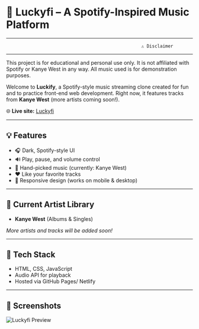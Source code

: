 # 🎵 Luckyfi – A Spotify-Inspired Music Platform

---
                                                       ⚠️ Disclaimer
---
This project is for educational and personal use only. It is not affiliated with Spotify or Kanye West in any way. All music used is for demonstration purposes.

Welcome to **Luckify**, a Spotify-style music streaming clone created for fun and to practice front-end web development. Right now, it features tracks from **Kanye West** (more artists coming soon!).

🌐 **Live site:** [Luckyfi](https://luckyfi.netlify.app/)

---

## 💡 Features
- 🎧 Dark, Spotify-style UI
- 🔊 Play, pause, and volume control
- 🎵 Hand-picked music (currently: Kanye West)
- ❤️ Like your favorite tracks
- 📱 Responsive design (works on mobile & desktop)

---

## 🎤 Current Artist Library
- **Kanye West** (Albums & Singles)

_More artists and tracks will be added soon!_

---

## 🚀 Tech Stack
- HTML, CSS, JavaScript
- Audio API for playback
- Hosted via GitHub Pages/ Netlify

---

## 📸 Screenshots

![Luckyfi Preview](https://luckyfi.netlify.app/img/screenshot1.png)
